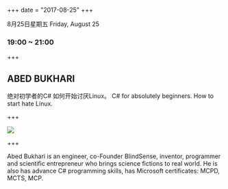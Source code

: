 +++
date = "2017-08-25"
+++

8月25日星期五
Friday, August 25
### 19:00 ~ 21:00 

+++

## ABED BUKHARI
绝对初学者的C# 如何开始讨厌Linux。
C# for absolutely beginners. 
How to start hate Linux.

+++

![](images/abed.jpg)

+++

Abed Bukhari is an engineer, co-Founder BlindSense, inventor, programmer and scientific entrepreneur who brings science fictions to real world. He is also has advance C# programming skills,  has Microsoft certificates: MCPD, MCTS, MCP.
